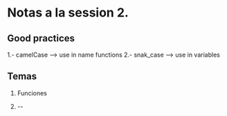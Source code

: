 # Notas a la session 2.

## Good practices
1.- camelCase --> use in name functions
2.- snak_case --> use in variables

## Temas

1. Funciones

2. --


## 
